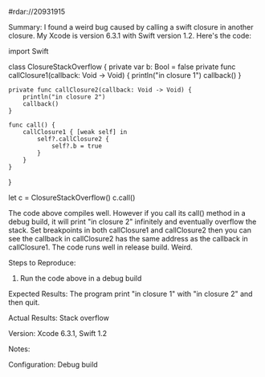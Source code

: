 #rdar://20931915

Summary:
I found a weird bug caused by calling a swift closure in another closure. My Xcode is version 6.3.1 with Swift version 1.2. Here's the code:

import Swift

class ClosureStackOverflow {
    private var b: Bool = false
    private func callClosure1(callback: Void -> Void) {
        println("in closure 1")
        callback()
    }

    private func callClosure2(callback: Void -> Void) {
        println("in closure 2")
        callback()
    }

    func call() {
        callClosure1 { [weak self] in
            self?.callClosure2 {
                self?.b = true
            }
        }
    }
}

let c = ClosureStackOverflow()
c.call()

The code above compiles well. However if you call its call() method in a debug build, it will print "in closure 2" infinitely and eventually overflow the stack. Set breakpoints in both callClosure1 and callClosure2 then you can see the callback in callClosure2 has the same address as the callback in callClosure1. The code runs well in release build. Weird.

Steps to Reproduce:
1. Run the code above in a debug build

Expected Results:
The program print "in closure 1" with "in closure 2" and then quit.

Actual Results:
Stack overflow

Version:
Xcode 6.3.1, Swift 1.2

Notes:


Configuration:
Debug build
